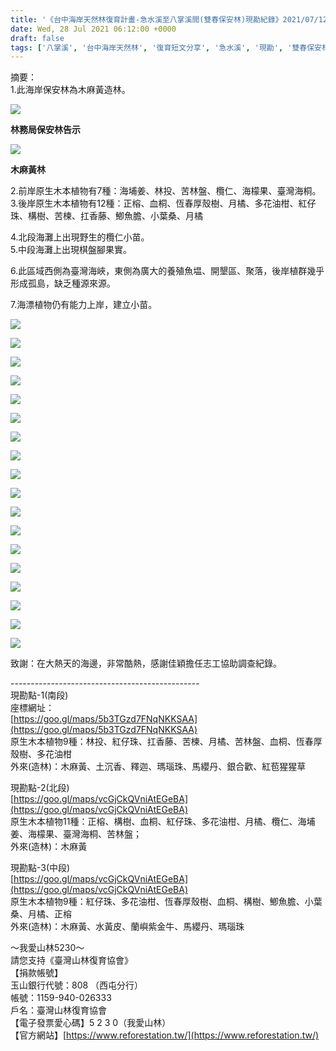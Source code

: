 ```yaml
---
title: '《台中海岸天然林復育計畫-急水溪至八掌溪間(雙春保安林)現勘紀錄》2021/07/12、07/28'
date: Wed, 28 Jul 2021 06:12:00 +0000
draft: false
tags: ['八掌溪', '台中海岸天然林', '復育短文分享', '急水溪', '現勘', '雙春保安林']
---
```


摘要：  
1.此海岸保安林為木麻黃造林。

![](https://www.reforestation.tw/wp-content/uploads/2021/08/7ArLqlv4jT.jpg)

**林務局保安林告示**

![](https://www.reforestation.tw/wp-content/uploads/2021/08/圖片5.png)

**木麻黃林**

  
2.前岸原生木本植物有7種：海埔姜、林投、苦林盤、欖仁、海檬果、臺灣海桐。  
3.後岸原生木本植物有12種：正榕、血桐、恆春厚殼樹、月橘、多花油柑、紅仔珠、構樹、苦楝、扛香藤、鯽魚膽、小葉桑、月橘

4.北段海灘上出現野生的欖仁小苗。  
5.中段海灘上出現棋盤腳果實。

6.此區域西側為臺灣海峽，東側為廣大的養殖魚塭、開墾區、聚落，後岸植群幾乎形成孤島，缺乏種源來源。

7.海漂植物仍有能力上岸，建立小苗。

![](https://www.reforestation.tw/wp-content/uploads/2021/08/2sR3uxwPb2.jpg)

![](https://www.reforestation.tw/wp-content/uploads/2021/08/7ArLqlv4jT-1.jpg)

![](https://www.reforestation.tw/wp-content/uploads/2021/08/dorcvnl9Zb.jpg)

![](https://www.reforestation.tw/wp-content/uploads/2021/08/EeoTu9M8TS.jpg)

![](https://www.reforestation.tw/wp-content/uploads/2021/08/esEFpFXHky.jpg)

![](https://www.reforestation.tw/wp-content/uploads/2021/08/LusIjpUhdl.jpg)

![](https://www.reforestation.tw/wp-content/uploads/2021/08/m7T8qvreZF.jpg)

![](https://www.reforestation.tw/wp-content/uploads/2021/08/MRtDMWOfKU.jpg)

![](https://www.reforestation.tw/wp-content/uploads/2021/08/pXu8fo85VB.jpg)

![](https://www.reforestation.tw/wp-content/uploads/2021/08/timeline_20210712_204050.jpg)

![](https://www.reforestation.tw/wp-content/uploads/2021/08/timeline_20210712_204053.jpg)

![](https://www.reforestation.tw/wp-content/uploads/2021/08/timeline_20210712_204055.jpg)

![](blob:https://www.reforestation.tw/d9911a5b-b7d9-49c7-810e-ec77241dc501)

![](blob:https://www.reforestation.tw/12fead80-51db-4bce-834d-5744d1e822fd)

![](blob:https://www.reforestation.tw/ee9e67ed-3c81-46f9-9f73-c272fe2b46ff)

![](blob:https://www.reforestation.tw/d607806e-9fb5-4ca0-9b34-898ec0f0d279)

![](blob:https://www.reforestation.tw/102200d0-deca-46ed-bfc6-332f71fe137a)

![](blob:https://www.reforestation.tw/e7bc5008-f469-419d-8067-82579334a6a4)

致謝：在大熱天的海邊，非常酷熱，感謝佳穎擔任志工協助調查紀錄。

\-----------------------------------------------  
現勘點-1(南段)  
座標網址：  
[https://goo.gl/maps/5b3TGzd7FNqNKKSAA](https://goo.gl/maps/5b3TGzd7FNqNKKSAA)  
原生木本植物9種：林投、紅仔珠、扛香藤、苦楝、月橘、苦林盤、血桐、恆春厚殼樹、多花油柑  
外來(造林)：木麻黃、土沉香、釋迦、瑪瑙珠、馬纓丹、銀合歡、紅苞猩猩草

現勘點-2(北段)  
[https://goo.gl/maps/vcGjCkQVniAtEGeBA](https://goo.gl/maps/vcGjCkQVniAtEGeBA)  
原生木本植物11種：正榕、構樹、血桐、紅仔珠、多花油柑、月橘、欖仁、海埔姜、海檬果、臺灣海桐、苦林盤；  
外來(造林)：木麻黃

現勘點-3(中段)  
[https://goo.gl/maps/vcGjCkQVniAtEGeBA](https://goo.gl/maps/vcGjCkQVniAtEGeBA)  
原生木本植物9種：紅仔珠、多花油柑、恆春厚殼樹、血桐、構樹、鯽魚膽、小葉桑、月橘、正榕  
外來(造林)：木麻黃、水黃皮、蘭嶼紫金牛、馬纓丹、瑪瑙珠

～我愛山林5230～  
請您支持《臺灣山林復育協會》  
【捐款帳號】  
玉山銀行代號：808 （西屯分行）   
帳號：1159-940-026333  
戶名：臺灣山林復育協會  
【電子發票愛心碼】5 2 3 0（我愛山林）  
【官方網站】[https://www.reforestation.tw/](https://www.reforestation.tw/)